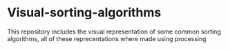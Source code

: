 # Visual-sorting-algorithms
This repository includes the visual representation of some common sorting algorithms, all of these reprecentations where made using processing
